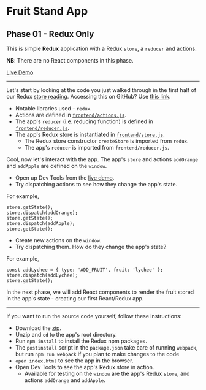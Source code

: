 # Fruit Stand App
## Phase 01 - Redux Only

This is simple **Redux** application with a Redux `store`, a  `reducer` and actions.

**NB**: There are no React components in this phase.

[Live Demo][live-demo]

---

Let's start by looking at the code you just walked through in the first half of
our Redux [store reading][store-reading].  Accessing this on GitHub? Use [this link][github-store-reading].

+ Notable libraries used - `redux`.
+ Actions are defined in [`frontend/actions.js`][actions-code].
+ The app's `reducer` (i.e. reducing function) is defined in [`frontend/reducer.js`][reducer-code].
+ The app's Redux store is instantiated in [`frontend/store.js`][store-code].
  + The Redux store constructor `createStore` is imported from `redux`.
  + The app's `reducer` is imported from `frontend/reducer.js`.

Cool, now let's interact with the app. The app's `store` and actions `addOrange`
and `addApple` are defined on the `window`.

+ Open up Dev Tools from the [live demo][live-demo].
+ Try dispatching actions to see how they change the app's state.

For example,
```
store.getState();
store.dispatch(addOrange);
store.getState();
store.dispatch(addApple);
store.getState();
```

+ Create new actions on the `window`.
+ Try dispatching them. How do they change the app's state?

For example,
```
const addLychee = { type: 'ADD_FRUIT', fruit: 'lychee' };
store.dispatch(addLychee);
store.getState();
```

In the next phase, we will add React components to render the
fruit stored in the app's state - creating our first React/Redux app.

---

If you want to run the source code yourself, follow these instructions:
  * Download the [zip][zip].
  * Unzip and `cd` to the app's root directory.
  * Run `npm install` to install the Redux npm packages.
  * The `postinstall` script in the `package.json` take care of running `webpack`,
     but run `npm run webpack` if you plan to make changes to the code
  * `open index.html` to see the app in the browser.
  * Open Dev Tools to see the app's Redux store in action.
    * Available for testing on the `window` are the app's Redux `store`, and actions `addOrange` and `addApple`.


[zip]: http://assets.aaonline.io/fullstack/react/demos/fruit_stand_demos/fruit_stand_01/fruit_stand_01.zip
[live-demo]: http://appacademy.github.io/curriculum/react/fruit_stand_01/index.html

[store-reading]: store
[github-store-reading]: https://github.com/appacademy/curriculum/tree/master/react/readings/store.md

[store-code]: http://assets.aaonline.io/fullstack/react/demos/fruit_stand_demos/fruit_stand_01/frontend/store.js
[reducer-code]: http://assets.aaonline.io/fullstack/react/demos/fruit_stand_demos/fruit_stand_01/frontend/reducer.js
[actions-code]: http://assets.aaonline.io/fullstack/react/demos/fruit_stand_demos/fruit_stand_01/frontend/actions.js
